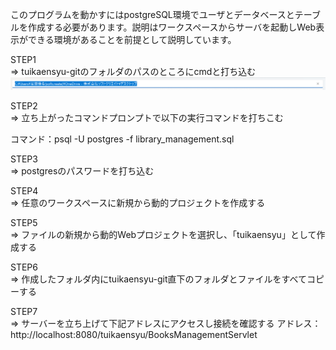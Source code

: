 このプログラムを動かすにはpostgreSQL環境でユーザとデータベースとテーブルを作成する必要があります。説明はワークスペースからサーバを起動しWeb表示ができる環境があることを前提として説明しています。

STEP1  
=> tuikaensyu-gitのフォルダのパスのところにcmdと打ち込む
![alt text](image.png)

STEP2  
=> 立ち上がったコマンドプロンプトで以下の実行コマンドを打ちこむ

コマンド：psql -U postgres -f library_management.sql

STEP3  
=> postgresのパスワードを打ち込む

STEP4  
=> 任意のワークスペースに新規から動的プロジェクトを作成する

STEP5  
=> ファイルの新規から動的Webプロジェクトを選択し、「tuikaensyu」として作成する

STEP6  
=> 作成したフォルダ内にtuikaensyu-git直下のフォルダとファイルをすべてコピーする

STEP7  
=> サーバーを立ち上げて下記アドレスにアクセスし接続を確認する
アドレス：http://localhost:8080/tuikaensyu/BooksManagementServlet
